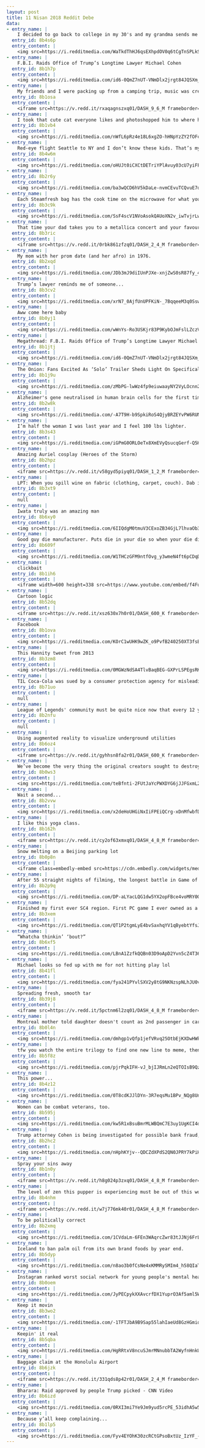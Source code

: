 ```yaml
---
layout: post
title: 11 Nisan 2018 Reddit Debe
data:
- entry_name: |
    I decided to go back to college in my 30's and my grandma sends me a card every month for support.
  entry_id: 8b4s6p
  entry_content: |
    <img src=https://i.redditmedia.com/WaTkdThHJ6qsEXhpdOV0q6tCgTnSPLkSpItHlQJE8a0.jpg?s=9c0caa5c34dfa92dd13b43f103fc8baf frameborder=0>
- entry_name: |
    F.B.I. Raids Office of Trump’s Longtime Lawyer Michael Cohen
  entry_id: 8b1h7p
  entry_content: |
    <img src=https://i.redditmedia.com/id6-0QmZ7nUT-VNmDlx2jrgt84JQSXm_OGuY5PeLowY.jpg?s=ee1dd4f534b9f277a893267325d7a145 frameborder=0>
- entry_name: |
    My friends and I were packing up from a camping trip, music was created, via bungee chord, and magic ensued...
  entry_id: 8b1osa
  entry_content: |
    <iframe src=https://v.redd.it/rxaqagnszxq01/DASH_9_6_M frameborder=0></iframe>
- entry_name: |
    I took that cute cat everyone likes and photoshopped him to where he belongs
  entry_id: 8b1vb4
  entry_content: |
    <img src=https://i.redditmedia.com/nWfL6pRz4e18L6xgZO-hHNpYzZY2fOFcMitG7BwEfWo.jpg?s=34356ba1a8285ae4f0542267c1d34012 frameborder=0>
- entry_name: |
    Red-eye flight Seattle to NY and I don’t know these kids. That’s my seat in the middle :(
  entry_id: 8b4w6m
  entry_content: |
    <img src=https://i.redditmedia.com/oHUJt0iCXCtDETriYPlAvuy03cU7yiFFTKRWkK31pOg.jpg?s=083e79e0a96c4a73966b9456f1606bc3 frameborder=0>
- entry_name: |
  entry_id: 8b2r6y
  entry_content: |
    <img src=https://i.redditmedia.com/ba3wQCD6hV5kDaLe-nvmCEvuTCQvuE7qWPNFmlw_diI.jpg?s=f8d4f673e184197da8df4f5187030944 frameborder=0>
- entry_name: |
    Each Steamfresh bag has the cook time on the microwave for what you are cooking
  entry_id: 8b3c9k
  entry_content: |
    <img src=https://i.redditmedia.com/SsF4scV1NVoAsokQAUoXN2v_iwTvjrLwuJRz2a-bHA8.jpg?s=b41a0dbba51572910466dc31f5f5651e frameborder=0>
- entry_name: |
    That time your dad takes you to a metallica concert and your favourite band member notices you.
  entry_id: 8b3ric
  entry_content: |
    <iframe src=https://v.redd.it/0rbk861zfzq01/DASH_2_4_M frameborder=0></iframe>
- entry_name: |
    My mom with her prom date (and her afro) in 1976.
  entry_id: 8b2xqd
  entry_content: |
    <img src=https://i.redditmedia.com/JDb3mJ9diIUnPJXe-xnjZwS0sR87fy_47mgZqpoa8w0.jpg?s=b4abefbe57430ed783c5ca7d733892a4 frameborder=0>
- entry_name: |
    Trump’s lawyer reminds me of someone...
  entry_id: 8b3cv2
  entry_content: |
    <img src=https://i.redditmedia.com/xrN7_0AjfUnUPFKiN-_7BqqeeM3q0SswmYl0miuGutM.jpg?s=727851ed5de527cdeb1133da985afb8c frameborder=0>
- entry_name: |
    Aww come here baby
  entry_id: 8b0yj1
  entry_content: |
    <img src=https://i.redditmedia.com/wWnYs-Ro3USKjr83P9KybOJmFslLZczVnkOd9S8N2SI.png?s=3c35303f2b520f68a1b17c5edeab3fa3 frameborder=0>
- entry_name: |
    Megathread: F.B.I. Raids Office of Trump’s Longtime Lawyer Michael Cohen
  entry_id: 8b1jtj
  entry_content: |
    <img src=https://i.redditmedia.com/id6-0QmZ7nUT-VNmDlx2jrgt84JQSXm_OGuY5PeLowY.jpg?s=ee1dd4f534b9f277a893267325d7a145 frameborder=0>
- entry_name: |
    The Onion: Fans Excited As ‘Solo’ Trailer Sheds Light On Specifically How It Will Suck
  entry_id: 8b1j9u
  entry_content: |
    <img src=https://i.redditmedia.com/zMbPG-lwWz4fp9eiuwaayNY2VyLOcnn2EDPaZta1htI.jpg?s=f6da23c13679f3b2281aafbf7e9c08b2 frameborder=0>
- entry_name: |
    Alzheimer's gene neutralised in human brain cells for the first time
  entry_id: 8b2w8k
  entry_content: |
    <img src=https://i.redditmedia.com/-A7T9H-b9SpkiRoS4QjyBRZEYvPW6RUNVljVHsJ7F0o.jpg?s=a18696616cbf12ff68c154361f361d5a frameborder=0>
- entry_name: |
    I’m half the woman I was last year and I feel 100 lbs lighter.
  entry_id: 8b3s43
  entry_content: |
    <img src=https://i.redditmedia.com/iGPmG0ORLOeTx8XmEVyQsucqGerf-Q5H9x2GN4Kliq0.jpg?s=9958c16d8a2110f3f858b3093f84ef84 frameborder=0>
- entry_name: |
    Amazing Auriel cosplay (Heroes of the Storm)
  entry_id: 8b2hpz
  entry_content: |
    <iframe src=https://v.redd.it/v58gyd5piyq01/DASH_1_2_M frameborder=0></iframe>
- entry_name: |
    LPT: When you spill wine on fabric (clothing, carpet, couch). Dab it carefully with a paper towel to absorb most of the liquid, then pour salt over the remaining stain. The next day, the salt will have absorbed most the wine and you just vacuum it up. This has saved me tons of permanent wine stains!
  entry_id: 8b3xt9
  entry_content: |
    null
- entry_name: |
    Iwata truly was an amazing man
  entry_id: 8b6xy0
  entry_content: |
    <img src=https://i.redditmedia.com/6IIQdgM0tmuV3CExoZB34GjL7lhvaOb3iUyNTqiCqMI.jpg?s=8bea898904825dd86fec585063d4c0fe frameborder=0>
- entry_name: |
    Good guy die manufacturer. Puts die in your die so when your die dies you have a new die
  entry_id: 8b609f
  entry_content: |
    <img src=https://i.redditmedia.com/W1THCzGFM9ntfOvg_y3wmeN4ft6pCDqDJAqDOpnSkGc.jpg?s=0f8ef3215620cd5a2530b862a0d2fbe2 frameborder=0>
- entry_name: |
    clickbait
  entry_id: 8b1ih6
  entry_content: |
    <iframe width=600 height=338 src=https://www.youtube.com/embed/f4FuOi9rvKw?feature=oembed&enablejsapi=1&enablejsapi=1&enablejsapi=1 frameborder=0 allow=autoplay; encrypted-media allowfullscreen></iframe>
- entry_name: |
    Cartoon logic
  entry_id: 8b52dq
  entry_content: |
    <iframe src=https://v.redd.it/xsz630x7h0r01/DASH_600_K frameborder=0></iframe>
- entry_name: |
    Facebook
  entry_id: 8b1ova
  entry_content: |
    <img src=https://i.redditmedia.com/KOrC1wUHK9wZK_o9PvfB240250XT3fsBLJjYJDd1FjE.jpg?s=d2ffdf95b8a323447878146d92ece146 frameborder=0>
- entry_name: |
    This Hannity tweet from 2013
  entry_id: 8b3zm8
  entry_content: |
    <img src=https://i.redditmedia.com/0MGWzNdSA4TlvBaqBEG-GXPrLSPEgsRKYisryyb-5IM.jpg?s=8bca4ff67f9c37ab92bbf5a4e5ead9ff frameborder=0>
- entry_name: |
    TIL Coca-Cola was sued by a consumer protection agency for misleading health claims regarding VitaminWater, which contains 33 grams of sugar per bottle. Coca-Cola's defense was that no consumer could reasonably be misled into thinking VitaminWater was a healthy beverage.”
  entry_id: 8b71uo
  entry_content: |
    null
- entry_name: |
    League of Legends' community must be quite nice now that every 12 years olds are playing Fortnite.
  entry_id: 8b2nfu
  entry_content: |
    null
- entry_name: |
    Using augmented reality to visualize underground utilities
  entry_id: 8b6oz4
  entry_content: |
    <iframe src=https://v.redd.it/gyhhsn8fa2r01/DASH_600_K frameborder=0></iframe>
- entry_name: |
    We’ve become the very thing the original creators sought to destroy!
  entry_id: 8b0ws3
  entry_content: |
    <img src=https://i.redditmedia.com/teBfnti-2FUtJaYcPWXDYG6jJJFGxmL27LKJ0R-9liM.jpg?s=a87a587e8fd1642c3f69cbe8e87ee1a8 frameborder=0>
- entry_name: |
    Wait a second...
  entry_id: 8b2vvw
  entry_content: |
    <img src=https://i.redditmedia.com/x2deHoUHGiNxIiFPEiQCrg-xDnMfwbfDBaHnUy1v0dI.jpg?s=aaeb168167582933d40820bdb24f40d6 frameborder=0>
- entry_name: |
    I like this yoga class.
  entry_id: 8b162h
  entry_content: |
    <iframe src=https://v.redd.it/cy2of63xmxq01/DASH_4_8_M frameborder=0></iframe>
- entry_name: |
    Snow melting on a Beijing parking lot
  entry_id: 8b0p8n
  entry_content: |
    <iframe class=embedly-embed src=https://cdn.embedly.com/widgets/media.html?src=https%3A%2F%2Fgfycat.com%2Fifr%2FGiftedThankfulCoqui&url=https%3A%2F%2Fgfycat.com%2FGiftedThankfulCoqui&image=https%3A%2F%2Fthumbs.gfycat.com%2FGiftedThankfulCoqui-size_restricted.gif&key=2aa3c4d5f3de4f5b9120b660ad850dc9&type=text%2Fhtml&schema=gfycat width=416 height=720 scrolling=no frameborder=0 allowfullscreen></iframe>
- entry_name: |
    After 55 straight nights of filming, the longest battle in Game of Thrones has finished filming and the cast given a letter by the producer
  entry_id: 8b2p9q
  entry_content: |
    <img src=https://i.redditmedia.com/DP-aLYacLQG1dw5YX2opFBce4voMRY0ONA6JsqQh39A.jpg?s=b0841093f41d4e06197dda3e73dbb210 frameborder=0>
- entry_name: |
    Finished my first ever SC4 region. First PC game I ever owned as a kid. Desecration Nation, Population: 3,354,774!
  entry_id: 8b3xem
  entry_content: |
    <img src=https://i.redditmedia.com/QT1P2tgmLyE4bvSaxhqYV1qByebtYfsJ6cs3IunIh9Y.png?s=911ad5fb8782a38eb9b31280c6f34ad4 frameborder=0>
- entry_name: |
    “Whatcha thinkin’ ‘bout?”
  entry_id: 8b6xf5
  entry_content: |
    <img src=https://i.redditmedia.com/LBnA1ZzfkQQBn03D9oApD2Yvn5cZ4T36MUuJuWKun7U.jpg?s=3d221432198d0cf668182459993129df frameborder=0>
- entry_name: |
    Michael looks so fed up with me for not hitting play lol
  entry_id: 8b41fl
  entry_content: |
    <img src=https://i.redditmedia.com/fya241PYvlSXV2y8tG9NKNzspNLhJU0v5QFpBmG88Lk.jpg?s=336eecc8ddc0d8dabae115bb1435c33e frameborder=0>
- entry_name: |
    Spreading fresh, smooth tar
  entry_id: 8b39j8
  entry_content: |
    <iframe src=https://v.redd.it/5pctnm6l2zq01/DASH_4_8_M frameborder=0></iframe>
- entry_name: |
    Montreal mother told daughter doesn't count as 2nd passenger in carpool lane
  entry_id: 8b0l4n
  entry_content: |
    <img src=https://i.redditmedia.com/dmhgp1vQfp1jefVRvq25OtbEjKXDwHWkNwf01HnYtA0.jpg?s=0aed738b857982ee3253f63e6e318e1d frameborder=0>
- entry_name: |
    tfw you watch the entire trilogy to find one new line to meme, then watch it only get 3 upvotes
  entry_id: 8b5f8z
  entry_content: |
    <img src=https://i.redditmedia.com/pjrPqkIFH-vJ_bjIJRmLn2eQTOIsB9QzxfhL7r66Zko.png?s=f3201ce332c49598ecf59dfe4c8639ea frameborder=0>
- entry_name: |
    This power...
  entry_id: 8b4z12
  entry_content: |
    <img src=https://i.redditmedia.com/0T8cdKJJlDYn-3R7eqsMu1BPv_NQg8UndKv3rRM6F3U.jpg?s=002a85d13f7d26fa4a53e89a4e6d0115 frameborder=0>
- entry_name: |
    Women can be combat veterans, too.
  entry_id: 8b595j
  entry_content: |
    <img src=https://i.redditmedia.com/kw5R1xBsuBmrMLWBQmC7E3uy1UgKCI4d-dJrfndS2vI.jpg?s=d0989d22b82dfbf181824c4092f29ab3 frameborder=0>
- entry_name: |
    Trump attorney Cohen is being investigated for possible bank fraud, campaign finance violations, according to a person familiar with the case
  entry_id: 8b2hc2
  entry_content: |
    <img src=https://i.redditmedia.com/nHphKYjv--QDCZdXPdS2QN0JPRY7kPiH5-iyYQUbYdg.jpg?s=d5c15e30652bda2288433d77ac6368d6 frameborder=0>
- entry_name: |
    Spray your sins away
  entry_id: 8b1n0y
  entry_content: |
    <iframe src=https://v.redd.it/h8g024p3zxq01/DASH_4_8_M frameborder=0></iframe>
- entry_name: |
    The level of zen this pupper is experiencing must be out of this world
  entry_id: 8b4nhm
  entry_content: |
    <iframe src=https://v.redd.it/w7j776mk40r01/DASH_4_8_M frameborder=0></iframe>
- entry_name: |
    To be politically correct
  entry_id: 8b2xmq
  entry_content: |
    <img src=https://i.redditmedia.com/1CVdaLm-6FEn3WAqrcZwr83tJJNj6FrLjOwonkEZt4c.jpg?s=0bdaad86f0e96b2dfb4f5db9027c942a frameborder=0>
- entry_name: |
    Iceland to ban palm oil from its own brand foods by year end.
  entry_id: 8b5dyp
  entry_content: |
    <img src=https://i.redditmedia.com/n8ao3b0fCsNe4xKMMRySMIm4_h58QIaTcHVIrI1g2rQ.jpg?s=031ee217d2888de401ebc479bc90af2b frameborder=0>
- entry_name: |
    Instagram ranked worst social network for young people's mental health
  entry_id: 8b0oem
  entry_content: |
    <img src=https://i.redditmedia.com/JyPECpykXXAvcrfDX1YuprO3Af5aml5W_VMFOFHQa9o.jpg?s=5af836cda055437e8a11c47c7ffe0a0e frameborder=0>
- entry_name: |
    Keep it movin
  entry_id: 8b3wo2
  entry_content: |
    <img src=https://i.redditmedia.com/-1TFTJbA9B9Sap55lahIaeUd8GzHGmiqdFzonGK3cYs.jpg?s=454b8bfc9e9df7b86c92cbe35ab954f8 frameborder=0>
- entry_name: |
    Keepin' it real
  entry_id: 8b5qba
  entry_content: |
    <img src=https://i.redditmedia.com/HgRRtxV8ncuSJmrMNnubbTA2WyfnHnkUdkhvllViZZs.jpg?s=699733659715562045e99f7688850442 frameborder=0>
- entry_name: |
    Baggage claim at the Honolulu Airport
  entry_id: 8b6jzk
  entry_content: |
    <iframe src=https://v.redd.it/331qds8p42r01/DASH_2_4_M frameborder=0></iframe>
- entry_name: |
    Bharara: Raid approved by people Trump picked - CNN Video
  entry_id: 8b6izd
  entry_content: |
    <img src=https://i.redditmedia.com/0RXI3mi7Ye9Jm9yud5rcPE_53idhA5w5oUguaadcBMw.jpg?s=efbc535420326c33d72c7de531e8c5fa frameborder=0>
- entry_name: |
    Because y’all keep complaining...
  entry_id: 8b1lp5
  entry_content: |
    <img src=https://i.redditmedia.com/Fyv4EYOhK30zcRCtGPsoBxtUz_IzYF_-UmfZigGyukg.jpg?s=1ff8a73d9702e783d77db5f6bec5c709 frameborder=0>
---
```

